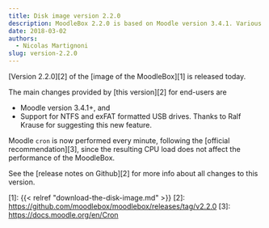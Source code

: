 ```yaml
---
title: Disk image version 2.2.0
description: MoodleBox 2.2.0 is based on Moodle version 3.4.1. Various improvements have also been made.
date: 2018-03-02
authors:
  - Nicolas Martignoni
slug: version-2.2.0
---
```


[Version 2.2.0][2] of the [image of the MoodleBox][1] is released today.

The main changes provided by [this version][2] for end-users are
  - Moodle version 3.4.1+, and
  - Support for NTFS and exFAT formatted USB drives. Thanks to Ralf Krause for suggesting this new feature.

Moodle `cron` is now performed every minute, following the [official recommendation][3], since the resulting CPU load does not affect the performance of the MoodleBox.

See the [release notes on Github][2] for more info about all changes to this version.

 [1]: {{< relref "download-the-disk-image.md" >}}
 [2]: https://github.com/moodlebox/moodlebox/releases/tag/v2.2.0
 [3]: https://docs.moodle.org/en/Cron
